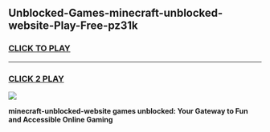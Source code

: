 
## Unblocked-Games-minecraft-unblocked-website-Play-Free-pz31k
<h3>
<a href="https://premium76.site?title=minecraft-unblocked-website&ref=18A1">CLICK TO PLAY</a></h3>
<hr>

<h3>
<a href="https://premium76.site?title=minecraft-unblocked-website&ref=18A1">CLICK 2 PLAY</a>
  
</h3>

<a href="https://premium76.site?title=minecraft-unblocked-website&ref=18A1"><img src="https://clearcache.store/games.png"></a>


**minecraft-unblocked-website games unblocked: Your Gateway to Fun and Accessible Online Gaming**
